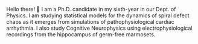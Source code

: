 Hello there! 👋 
I am a Ph.D. candidate in my sixth-year in our Dept. of Physics.  I am studying statistical models for the dynamics of spiral defect chaos as it emerges from simulations of pathophysiological cardiac arrhythmia.  I also study Cognitive Neurophysics using electrophysiological recordings from the hippocampus of germ-free marmosets.


<!---
timtyree/timtyree is a ✨ special ✨ repository because its `README.md` (this file) appears on your GitHub profile.
You can click the Preview link to take a look at your changes.
--->
